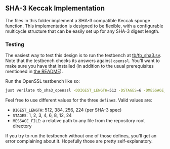## SHA-3 Keccak Implementation

The files in this folder implement a SHA-3 compatible Keccak sponge function. This implementation
is designed to be flexible, with a configurable multicycle structure that can be easily set up for
any SHA-3 digest length.

### Testing

The easiest way to test this design is to run the testbench at
[tb/tb_sha3.sv](https://github.com/infinitymdm/penguin/blob/main/tb/tb_sha3.sv). Note that the
testbench checks its answers against `openssl`. You'll want to make sure you have that installed
(in addition to the usual prerequisites mentioned in
[the README](https://github.com/infinitymdm/penguin/tree/main?tab=readme-ov-file)).

Run the OpenSSL testbench like so:

```bash
just verilate tb_sha3_openssl -DDIGEST_LENGTH=512 -DSTAGES=6 -DMESSAGE_FILE=README.md
```

Feel free to use different values for the three `define`s. Valid values are:
- `DIGEST_LENGTH`: 512, 384, 256, 224 (per SHA-3 spec)
- `STAGES`: 1, 2, 3, 4, 6, 8, 12, 24
- `MESSAGE_FILE`: a relative path to any file from the repository root directory

If you try to run the testbench without one of those defines, you'll get an error complaining about
it. Hopefully those are pretty self-explanatory.
